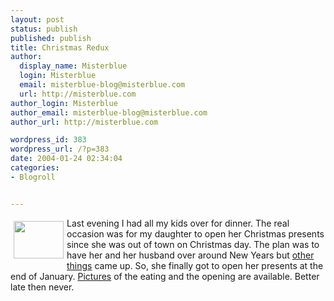 ```yaml
---
layout: post
status: publish
published: publish
title: Christmas Redux
author:
  display_name: Misterblue
  login: Misterblue
  email: misterblue-blog@misterblue.com
  url: http://misterblue.com
author_login: Misterblue
author_email: misterblue-blog@misterblue.com
author_url: http://misterblue.com

wordpress_id: 383
wordpress_url: /?p=383
date: 2004-01-24 02:34:04
categories:
- Blogroll


---
```

<a href="http://pics.misterblue.com/onepic/20040123-ChristmasRedux/w640/h480/IMG_3796.jpg"
      target="onepic">
    <img src="http://pics.misterblue.com/20040123-ChristmasRedux/80/60/IMG_3796.jpg"
            style="float: left; margin: 5px" height="60" width="80" alt=""/>
</a>
<p>
Last evening I had all my kids over for dinner.
The real occasion was for my daughter to open her Christmas presents
since she was out of town on Christmas day.
The plan was to have her and her husband over around New Years but
<a href="http://www.misterblue.com/mt/archives/20040104-back_luck_with_the_ticker.html">other things</a>
came up.
So, she finally got to open her presents at the end of January.
<a href="http://pics.misterblue.com/20040123-ChristmasRedux">Pictures</a>
of the eating and  the opening are available.
Better late then never.
</p>
